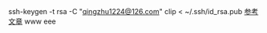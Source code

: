 ssh-keygen -t rsa -C "qingzhu1224@126.com"
clip < ~/.ssh/id_rsa.pub
[参考文章](https://www.jianshu.com/p/59811ae18799) 
www   eee